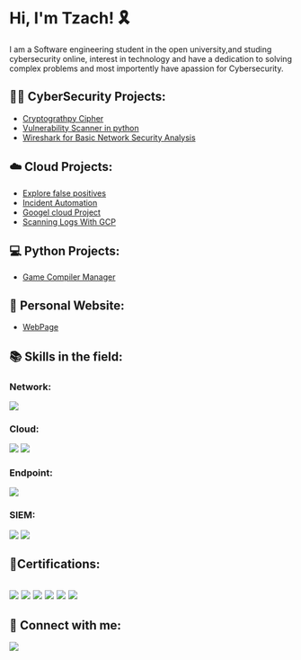 <h1>Hi, I'm Tzach! 🎗 <br/><a a></h1>
I am a Software engineering student in the open university,and studing cybersecurity online, interest in technology and have a dedication to solving complex problems and most importently have apassion for Cybersecurity.
  
<h2>👨‍💻 CyberSecurity Projects:</h2>

  - [Cryptograthpy Cipher ](https://github.com/TzachTetro/Cryptography-Cipher.git)
  - [Vulnerability Scanner in python](https://github.com/TzachTetro/Vulnerability-Scanner.git)
  - [Wireshark for Basic Network Security Analysis](https://github.com/TzachTetro/WireShark-Project.git)
  
  
<h2>☁️ Cloud Projects:</h2>

  - [Explore false positives](https://github.com/TzachTetro/Explore-false-positives-through-incident-detection.git)
  - [Incident Automation](https://github.com/TzachTetro/Identify-vulnerabilities-and-remediation-techniques.git)
  - [Googel cloud Project](https://github.com/TzachTetro/Change-firewall-rules-using-Terraform-and-Cloud-Shell.git)
  - [Scanning Logs With GCP](https://github.com/TzachTetro/Identifying-normal-operations-vs.-security-incidents-in-GCP.git)



<h2>💻 Python Projects:</h2>

  - [Game Compiler Manager](https://github.com/TzachTetro/Game-Compiler-Manager.git)

<h2>📄 Personal Website:</h2>

 - [WebPage](https://bit.ly/Tzach-Web)
  
<h2>📚 Skills in the field:</h2>

### Network:
<div>
    <img src="https://img.shields.io/badge/-Wireshark-1679A7?&style=for-the-badge&logo=Wireshark&logoColor=white" />    
</div>

### Cloud:
<img src="https://img.shields.io/badge/-AWS-4D4D4D?&style=for-the-badge&logo=Amazon&logoColor=white"  /> <img src="https://img.shields.io/badge/-Googel-000075?&style=for-the-badge&logoColor=white" />



### Endpoint:
<div>
    <img src="https://img.shields.io/badge/-Microsoft_Defender_for_Endpoint-00A4EF?&style=for-the-badge&logo=Microsoft&logoColor=white" />
</div>

### SIEM:
<div>
    <img src="https://img.shields.io/badge/-Microsoft_Sentinel-0078D4?&style=for-the-badge&logo=Microsoft&logoColor=white" />
    <img src="https://img.shields.io/badge/-Splunk-000000?&style=for-the-badge&logo=Splunk&logoColor=white" />
</div>


<h2>📄Certifications:<h2>
<div>
<img src="https://img.shields.io/badge/-SSCP-006400?&style=for-the-badge&logo=ISC2&logoColor=white" />
<img src="https://img.shields.io/badge/-AWS-4D4D4D?&style=for-the-badge&logo=Amazon&logoColor=white" />
<img src="https://img.shields.io/badge/-Cisco-00A4EF?&style=for-the-badge&logo=Cisco&logoColor=white" />
<img src="https://img.shields.io/badge/-Googel-000075?&style=for-the-badge&logoColor=white" />
<img src="https://img.shields.io/badge/-Qualys-EF3B2D?&style=for-the-badge&logoColor=white" />
<img src="https://img.shields.io/badge/-Coursera-000080?&style=for-the-badge&logo=Coursera&logoColor=white" />
</div>


<h2> 🤳 Connect with me:</h2>

<a href="https://www.linkedin.com/in/tzachtetro"><img src="https://img.shields.io/badge/-LinkedIn-0072b1?&style=for-the-badge&logo=linkedin&logoColor=white" /></a>

<!--

